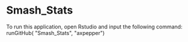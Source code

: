 # Smash_Stats

To run this application, open Rstudio and input the following command:
runGitHub( "Smash_Stats", "axpepper") 
